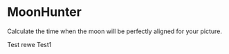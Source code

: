 # MoonHunter

Calculate the time when the moon will be perfectly aligned for your picture.

Test
rewe
Test1